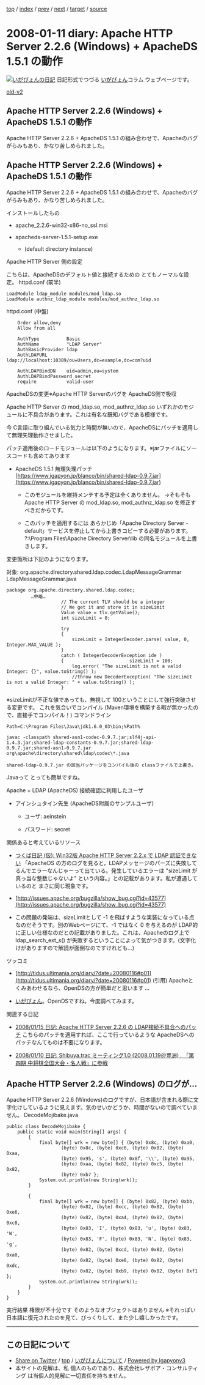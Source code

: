 [top](../index.html) 
 / [index](index.html) 
 / [prev](ig080110.html) 
 / [next](ig080115.html) 
 / [target](https://www.igapyon.jp/igapyon/diary/2008/ig080111.html) 
 / [source](https://github.com/igapyon/diary/blob/master/2008/ig080111.src.md) 

2008-01-11 diary: Apache HTTP Server 2.2.6 (Windows) + ApacheDS 1.5.1 の動作
=====================================================================================================
[![いがぴょんの日記](https://www.igapyon.jp/igapyon/diary/images/iga200306s.jpg "いがぴょん")](https://www.igapyon.jp/igapyon/diary/memo/memoigapyon.html) 日記形式でつづる [いがぴょん](https://www.igapyon.jp/igapyon/diary/memo/memoigapyon.html)コラム ウェブページです。

[old-v2](ig080111-orig.html)

## Apache HTTP Server 2.2.6 (Windows) + ApacheDS 1.5.1 の動作

Apache HTTP Server 2.2.6 + ApacheDS 1.5.1 の組み合わせで、Apacheのバグがらみもあり、かなり苦しめられました。


## Apache HTTP Server 2.2.6 (Windows) + ApacheDS 1.5.1 の動作

Apache HTTP Server 2.2.6 + ApacheDS 1.5.1 の組み合わせで、Apacheのバグがらみもあり、かなり苦しめられました。

インストールしたもの

* apache_2.2.6-win32-x86-no_ssl.msi
  
* apacheds-server-1.5.1-setup.exe
  + (default directory instance)

Apache HTTP Server 側の設定

こちらは、ApacheDSのデフォルト値と接続するための とてもノーマルな設定。
httpd.conf (前半)

      
```
LoadModule ldap_module modules/mod_ldap.so
LoadModule authnz_ldap_module modules/mod_authnz_ldap.so
```

      
httpd.conf (中盤)

      
```
    Order allow,deny
    Allow from all

    AuthType          Basic
    AuthName          "LDAP Server"
    AuthBasicProvider ldap
    AuthLDAPURL       ldap://localhost:10389/ou=Users,dc=example,dc=com?uid

    AuthLDAPBindDN    uid=admin,ou=system
    AuthLDAPBindPassword secret
    require           valid-user
```

      

ApacheDSの変更※Apache HTTP Serverのバグを ApacheDS側で吸収

Apache HTTP Server の mod_ldap.so, mod_authnz_ldap.so いずれかのモジュールに不具合があります。これは有名な既知バグである模様です。

今 C言語に取り組んでいる気力と時間が無いので、ApacheDSにパッチを適用して無理矢理動作させました。

パッチ適用後のロードモジュールは以下のようになります。※jarファイルにソースコードも含めてあります

* ApacheDS 1.5.1 無理矢理パッチ
  [https://www.igapyon.jp/blanco/bin/shared-ldap-0.9.7.jar](https://www.igapyon.jp/blanco/bin/shared-ldap-0.9.7.jar)
  
  * このモジュールを維持メンテする予定は全くありません。
    →そもそも Apache HTTP Server の mod_ldap.so, mod_authnz_ldap.so を修正すべきだからです。
    
  * このパッチを適用するには あらかじめ「Apache Directory Server - default」サービスを停止してから上書きコピーする必要があります。
    ?:\Program Files\Apache Directory Server\lib の同名モジュールを上書きします。
  

変更箇所は下記のようになります。

対象: org.apache.directory.shared.ldap.codec.LdapMessageGrammar
LdapMessageGrammar.java

      
```
package org.apache.directory.shared.ldap.codec;
         …中略…
                    // The current TLV should be a integer
                    // We get it and store it in sizeLimit
                    Value value = tlv.getValue();
                    int sizeLimit = 0;

                    try
                    {
                        sizeLimit = IntegerDecoder.parse( value, 0, Integer.MAX_VALUE );
                    }
                    catch ( IntegerDecoderException ide )
                    {                        sizeLimit = 100;
                        log.error( "The sizeLimit is not a valid Integer: {}", value.toString() );
                        //throw new DecoderException( "The sizeLimit is not a valid Integer: " + value.toString() );
                    }
```

      
※sizeLimitが不正な値であっても、無視して 100ということにして強行突破させる変更です。
これを気合いでコンパイル (Maven環境を構築する暇が無かったので、直接手でコンパイル！)
コマンドライン

      
```
Path=C:\Program Files\Java\jdk1.6.0_03\bin;%Path%

javac -classpath shared-asn1-codec-0.9.7.jar;slf4j-api-1.4.3.jar;shared-ldap-constants-0.9.7.jar;shared-ldap-0.9.7.jar;shared-asn1-0.9.7.jar org\apache\directory\shared\ldap\codec\*.java

shared-ldap-0.9.7.jar の該当パッケージをコンパイル後の classファイルで上書き。
```

      

Javaって とっても簡単ですね。

Apache + LDAP (ApacheDS) 接続確認に利用したユーザ

* アインシュタイン先生 (ApacheDS附属のサンプルユーザ)
  
  * ユーザ: aeinstein
    
  * パスワード: secret
  

関係あると考えているリソース

* [つくば日記 (仮): Win32版 Apache HTTP Server 2.2.x で LDAP 認証できない](http://blog.tsukuba-bunko.jp/ppoi/archives/2007/11/win32_apache_ht.html)
  「ApacheDS の方のログを見ると，LDAPメッセージのパーズに失敗してるんでエラーなんじゃーって出ている。発生しているエラーは "sizeLimit
  が真っ当な整数じゃないよ" という内容。」との記載があります。私が遭遇しているのと まさに同じ現象です。
  
* [http://issues.apache.org/bugzilla/show_bug.cgi?id=43577](http://issues.apache.org/bugzilla/show_bug.cgi?id=43577)
  
* この問題の発端は、sizeLimitとして -1 を飛ばすような実装になっている点なのだそうです。別のWebページにて、-1 ではなく 0 を与えるのが
  LDAP的に正しい仕様なのだとの記載がありました。これは、Apacheのログ上で ldap_search_ext_s() が失敗するということによって気がつきます。(文字化けがありますので解読が面倒なのですけれども…)

ツッコミ

* [http://tidus.ultimania.org/diary/?date=20080116#p01](http://tidus.ultimania.org/diary/?date=20080116#p01)
  (引用) Apacheとくみあわせるなら、OpenDSの方が簡単だと思います ...
  
* [いがぴょん](https://www.igapyon.jp/igapyon/diary/memo/memoigapyon.html)。OpenDSですね。今度調べてみます。

関連する日記

* [2008/01/15 日記: Apache HTTP Server 2.2.6 の LDAP接続不具合へのパッチ](ig080115.html)
  こちらのパッチを適用すれば、ここで行っているような ApacheDSへのパッチなんてものは不要になります。
  
* [2008/01/10 日記: Shibuya.trac ミーティング1.0 (2008.01.19＠豊洲) , 「第四期 中将棋全国大会・名人戦」に参戦](ig080110.html)

## Apache HTTP Server 2.2.6 (Windows) のログが…

Apache HTTP Server 2.2.6 (Windows)のログですが、日本語が含まれる際に文字化けしているように見えます。気のせいかどうか、時間がないので調べていません。
DecodeMojibake.java

      
```
public class DecodeMojibake {
    public static void main(String[] args) {
        {
            final byte[] wrk = new byte[] { (byte) 0x8c, (byte) 0xa0,
                    (byte) 0x8c, (byte) 0xc0, (byte) 0x82, (byte) 0xaa,
                    (byte) 0x95, 's', (byte) 0x8f, '\\', (byte) 0x95,
                    (byte) 0xaa, (byte) 0x82, (byte) 0xc5, (byte) 0x82,
                    (byte) 0xb7 };
            System.out.println(new String(wrk));
        }

        {
            final byte[] wrk = new byte[] { (byte) 0x82, (byte) 0xbb,
                    (byte) 0x82, (byte) 0xcc, (byte) 0x82, (byte) 0xe6,
                    (byte) 0x82, (byte) 0xa4, (byte) 0x82, (byte) 0xc8,
                    (byte) 0x83, 'I', (byte) 0x83, 'u', (byte) 0x83, 'W',
                    (byte) 0x83, 'F', (byte) 0x83, 'N', (byte) 0x83, 'g',
                    (byte) 0x82, (byte) 0xcd, (byte) 0x82, (byte) 0xa0,
                    (byte) 0x82, (byte) 0xe8, (byte) 0x82, (byte) 0xdc,
                    (byte) 0x82, (byte) 0xb9, (byte) 0x82, (byte) 0xf1 };
            System.out.println(new String(wrk));
        }
    }
}
```

      
実行結果
権限が不十分です
      そのようなオブジェクトはありません
※それっぽい日本語に復元されたのを見て、びっくりして、また少し嬉しかったです。


----------------------------------------------------------------------------------------------------

## この日記について

* [Share on Twitter](https://twitter.com/intent/tweet?hashtags=igapyon%2Cdiary%2C%E3%81%84%E3%81%8C%E3%81%B4%E3%82%87%E3%82%93&text=Apache+HTTP+Server+2.2.6+%28Windows%29+%2B+ApacheDS+1.5.1+%E3%81%AE%E5%8B%95%E4%BD%9C&url=https%3A%2F%2Fwww.igapyon.jp%2Figapyon%2Fdiary%2F2008%2Fig080111.html) / [top](../index.html) / [いがぴょんについて](https://www.igapyon.jp/igapyon/diary/memo/memoigapyon.html) / [Powered by Igapyonv3](https://github.com/igapyon/igapyonv3)
* 本サイトの見解は、私 個人のものであり、株式会社レザボア・コンサルティング は当個人的見解に一切責任を持ちません。 
